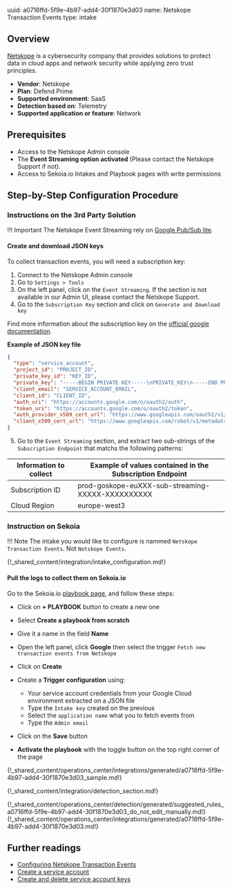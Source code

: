 uuid: a0716ffd-5f9e-4b97-add4-30f1870e3d03
name: Netskope Transaction Events
type: intake

## Overview

[Netskope](https://www.netskope.com/) is a cybersecurity company that provides solutions to protect data in cloud apps and network security while applying zero trust principles.

- **Vendor**: Netskope
- **Plan**: Defend Prime
- **Supported environment**: SaaS
- **Detection based on**: Telemetry
- **Supported application or feature**: Network

## Prerequisites

- Access to the Netskope Admin console
- The **Event Streaming option activated** (Please contact the Netskope Support if not).
- Access to Sekoia.io Intakes and Playbook pages with write permissions

## Step-by-Step Configuration Procedure
### Instructions on the 3rd Party Solution

!!! Important
    The Netskope Event Streaming rely on [Google Pub/Sub lite](https://cloud.google.com/pubsub/lite/docs).

#### Create and download JSON keys

To collect transaction events, you will need a subscription key:

1. Connect to the Netskope Admin console
2. Go to `Settings > Tools`
3. On the left panel, click on the `Event Streaming`. If the section is not available in our Admin UI, please contact the Netskope Support.
4. Go to the `Subscription Key` section and click on `Generate and Download key`

Find more information about the subscription key on the [official google documentation](https://cloud.google.com/iam/docs/keys-create-delete).

**Example of JSON key file**

```JSON
{
  "type": "service_account",
  "project_id": "PROJECT_ID",
  "private_key_id": "KEY_ID",
  "private_key": "-----BEGIN PRIVATE KEY-----\nPRIVATE_KEY\n-----END PRIVATE KEY-----\n",
  "client_email": "SERVICE_ACCOUNT_EMAIL",
  "client_id": "CLIENT_ID",
  "auth_uri": "https://accounts.google.com/o/oauth2/auth",
  "token_uri": "https://accounts.google.com/o/oauth2/token",
  "auth_provider_x509_cert_url": "https://www.googleapis.com/oauth2/v1/certs",
  "client_x509_cert_url": "https://www.googleapis.com/robot/v1/metadata/x509/SERVICE_ACCOUNT_EMAIL"
}
```

5.  Go to the `Event Streaming` section, and extract two sub-strings of the `Subscription Endpoint` that matchs the following patterns:

| Information to collect | Example of values contained in the Subscription Endpoint |
| --- | --- |
| Subscription ID | prod-goskope-euXXX-sub-streaming-XXXXX-XXXXXXXXXX |
| Cloud Region | europe-west3 |

### Instruction on Sekoia

!!! Note
    The intake you would like to configure is nammed `Netskope Transaction Events`. Not `Netskope Events`.

{!_shared_content/integration/intake_configuration.md!}

#### Pull the logs to collect them on Sekoia.io

Go to the Sekoia.io [playbook page](https://app.sekoia.io/operations/playbooks), and follow these steps:

- Click on **+ PLAYBOOK** button to create a new one
- Select **Create a playbook from scratch**
- Give it a name in the field **Name**
- Open the left panel, click **Google** then select the trigger `Fetch new transaction events from Netskope`
- Click on **Create**

-  Create a **Trigger configuration** using:
    * Your service account credentials from your Google Cloud environment extracted on a JSON file
    * Type the `Intake key` created on the previous
    * Select the `application name` what you to fetch events from
    * Type the `Admin email`

- Click on the **Save** button
- **Activate the playbook** with the toggle button on the top right corner of the page

{!_shared_content/operations_center/integrations/generated/a0716ffd-5f9e-4b97-add4-30f1870e3d03_sample.md!}

{!_shared_content/integration/detection_section.md!}

{!_shared_content/operations_center/detection/generated/suggested_rules_a0716ffd-5f9e-4b97-add4-30f1870e3d03_do_not_edit_manually.md!}
{!_shared_content/operations_center/integrations/generated/a0716ffd-5f9e-4b97-add4-30f1870e3d03.md!}

## Further readings

- [Configuring Netskope Transaction Events](https://docs.netskope.com/en/netskope-help/data-security/transaction-events/netskope-transaction-events/)
- [Create a service account](https://support.google.com/a/answer/7378726?hl=en)
- [Create and delete service account keys](https://cloud.google.com/iam/docs/keys-create-delete)
